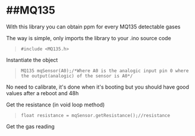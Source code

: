 ##MQ135
=====

With this library you can obtain ppm for every MQ135 detectable gases

The way is simple, only imports the library to your .ino source code
> ```#include <MQ135.h>```

Instantiate the object 
>```MQ135 mqSensor(A0);/*Where A0 is the analogic input pin 0 where the output(analogic) of the sensor is A0*/```

No need to calibrate, it's done when it's booting but you should have good values after a reboot and 48h

Get the resistance (in void loop method)

> ```float resistance = mqSensor.getResistance();//resistance```

Get the gas reading
> ```float co = mqSensor.getCO(resistance);//co ppm &NewLine;float co2 = mqSensor.getCO2(resistance);//co2 ppm &NewLine;float ethanol = mqSensor.getEthanol(resistance);//ethanol ppm &NewLine;float nh4 = mqSensor.getNH4(resistance); //NH4 ppm &NewLine;float toluene = mqSensor.getToluene(resistance); //toluene ppm &NewLine;float acetone = mqSensor.getAcetone(resistance); //acetone ppm &NewLine;
  ```
